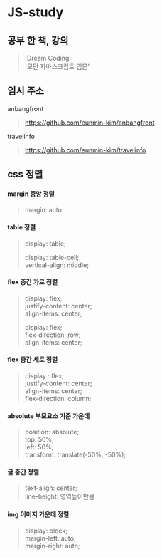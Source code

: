 # JS-study

## 공부 한 책, 강의
> 'Dream Coding'  
> '모던 자바스크립트 입문'


## 임시 주소
anbangfront
> https://github.com/eunmin-kim/anbangfront   

travelinfo   
> https://github.com/eunmin-kim/travelinfo   


## css 정렬

#### margin 중앙 정렬
> margin: auto 

#### table 정렬
> display: table;  
> 
> display: table-cell;  
> vertical-align: middle;  
 
#### flex 중간 가로 정렬
> display: flex;  
> justify-content: center;  
> align-items: center;  
>   
> display: flex;   
> flex-direction: row;  
> align-items: center;  
 
#### flex 중간 세로 정렬
> display : flex;  
> justify-content: center;  
> align-items: center;  
> flex-direction: column;  

#### absolute 부모요소 기준 가운데
> position: absolute;  
> top: 50%;  
> left: 50%;  
> transform: translate(-50%, -50%);  

#### 글 중간 정렬
> text-align: center;  
> line-height: 영역높이만큼  

#### img 이미지 가운데 정렬
> display: block;  
> margin-left: auto;  
> margin-right: auto;  
 
